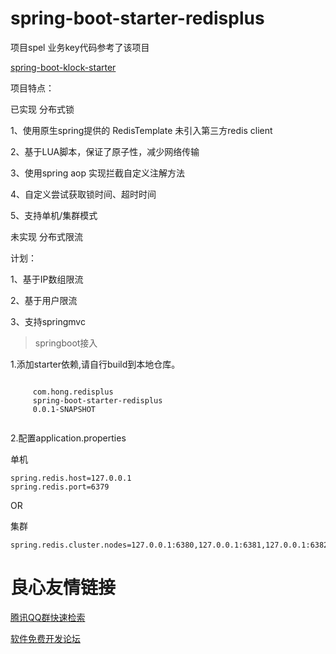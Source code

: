 
# spring-boot-starter-redisplus



项目spel 业务key代码参考了该项目

[spring-boot-klock-starter](http://https://gitee.com/kekingcn/spring-boot-klock-starter)



项目特点：

已实现 分布式锁

1、使用原生spring提供的 RedisTemplate 未引入第三方redis client

2、基于LUA脚本，保证了原子性，减少网络传输

3、使用spring aop 实现拦截自定义注解方法

4、自定义尝试获取锁时间、超时时间

5、支持单机/集群模式


未实现 分布式限流

计划：

1、基于IP数组限流

2、基于用户限流

3、支持springmvc




> springboot接入

1.添加starter依赖,请自行build到本地仓库。
```
 
     com.hong.redisplus 
     spring-boot-starter-redisplus 
     0.0.1-SNAPSHOT 
 

```
2.配置application.properties

单机
```
spring.redis.host=127.0.0.1
spring.redis.port=6379
```
OR

集群
```
spring.redis.cluster.nodes=127.0.0.1:6380,127.0.0.1:6381,127.0.0.1:6382,127.0.0.1:6383,127.0.0.1:6384,127.0.0.1:6385
```


 # 良心友情链接

[腾讯QQ群快速检索](http://u.720life.cn/s/8cf73f7c)

[软件免费开发论坛](http://u.720life.cn/s/bbb01dc0)